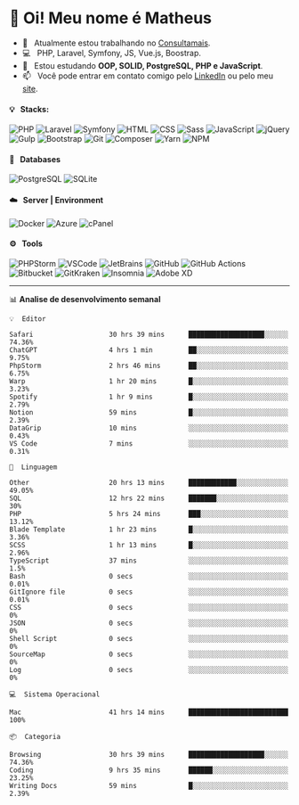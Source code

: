 # 👋 Oi! Meu nome é Matheus

- 🔭 &nbsp; Atualmente estou trabalhando no [Consultamais](https://consultamais.com.br/).
- 💻 &nbsp; PHP, Laravel, Symfony, JS, Vue.js, Boostrap.
- 🌱 &nbsp; Estou estudando **OOP, SOLID, PostgreSQL, PHP e JavaScript**.
- 📫 &nbsp; Você pode entrar em contato comigo pelo [LinkedIn](https://www.linkedin.com/in/matheuscamargoxavier/) ou pelo meu [site](https://matheuscamargo.co).

#### 💡 &nbsp; Stacks:
![PHP](https://img.shields.io/badge/-PHP-777BB4?&logo=php&logoColor=FFFFFF)
![Laravel](https://img.shields.io/badge/-Laravel-FF2D20?&logo=laravel&logoColor=FFFFFF)
![Symfony](https://img.shields.io/badge/-Symfony-000000?&logo=symfony&logoColor=FFFFFF)
![HTML](https://img.shields.io/badge/-HTML-E34F26?&logo=html5&logoColor=FFFFFF)
![CSS](https://img.shields.io/badge/-CSS-1572B6?&logo=css3&logoColor=FFFFFF)
![Sass](https://img.shields.io/badge/-Sass-CC6699?&logo=sass&logoColor=FFFFFF)
![JavaScript](https://img.shields.io/badge/-JavaScript-F7DF1E?&logo=javascript&logoColor=FFFFFF)
![jQuery](https://img.shields.io/badge/-jQuery-0769AD?&logo=jquery&logoColor=FFFFFF)
![Gulp](https://img.shields.io/badge/-Gulp-CF4647?&logo=gulp&logoColor=FFFFFF)
![Bootstrap](https://img.shields.io/badge/-Bootstrap-7952B3?&logo=bootstrap&logoColor=FFFFFF)
![Git](https://img.shields.io/badge/-Git-F05032?&logo=git&logoColor=FFFFFF)
![Composer](https://img.shields.io/badge/-Composer-885630?&logo=composer&logoColor=FFFFFF)
![Yarn](https://img.shields.io/badge/-Yarn-2C8EBB?&logo=yarn&logoColor=FFFFFF)
![NPM](https://img.shields.io/badge/-npm-CB3837?&logo=npm&logoColor=FFFFFF)

#### 💾 &nbsp; Databases
![PostgreSQL](https://img.shields.io/badge/-PostgreSQL-336791?&logo=PostgreSQL&logoColor=FFFFFF)
![SQLite](https://img.shields.io/badge/-SQLite-003B57?&logo=SQLite&logoColor=FFFFFF)

#### ☁️ &nbsp; Server | Environment
![Docker](https://img.shields.io/badge/-Docker-2496ED?&logo=docker&logoColor=FFFFFF)
![Azure](https://img.shields.io/badge/-Azure-0089D6?&logo=microsoft%20azure&logoColor=FFFFFF)
![cPanel](https://img.shields.io/badge/-cPanel-FF6C2C?&logo=cpanel&logoColor=FFFFFF)

#### ⚙️ &nbsp; Tools
![PHPStorm](https://img.shields.io/badge/-PHPStorm-000000?&logo=PHPStorm&logoColor=FFFFFF)
![VSCode](https://img.shields.io/badge/-VSCode-007ACC?&logo=Visual%20Studio%20Code&logoColor=FFFFFF) 
![JetBrains](https://img.shields.io/badge/-JetBrains-000000?&logo=jetbrains&logoColor=FFFFFF) 
![GitHub](https://img.shields.io/badge/-GitHub-181717?&logo=github&logoColor=FFFFFF) 
![GitHub Actions](https://img.shields.io/badge/-GitHub%20Actions-181717?&logo=GitHub%20Actions&logoColor=FFFFFF) 
![Bitbucket](https://img.shields.io/badge/-Bitbucket-0052CC?&logo=bitbucket&logoColor=FFFFFF)
![GitKraken](https://img.shields.io/badge/-GitKraken-179287?&logo=GitKraken&logoColor=FFFFFF)
![Insomnia](https://img.shields.io/badge/-Insomnia-5849BE?&logo=Insomnia&logoColor=FFFFFF)
![Adobe XD](https://img.shields.io/badge/-Adobe%20XD-FF61F6?&logo=adobe%20xd&logoColor=FFFFFF) 
_______

📊  **Analise de desenvolvimento semanal**
```text
💡  Editor

Safari                   30 hrs 39 mins      ███████████████████░░░░░░     74.36%
ChatGPT                  4 hrs 1 min         ██░░░░░░░░░░░░░░░░░░░░░░░      9.75%
PhpStorm                 2 hrs 46 mins       ██░░░░░░░░░░░░░░░░░░░░░░░      6.75%
Warp                     1 hr 20 mins        █░░░░░░░░░░░░░░░░░░░░░░░░      3.23%
Spotify                  1 hr 9 mins         █░░░░░░░░░░░░░░░░░░░░░░░░      2.79%
Notion                   59 mins             █░░░░░░░░░░░░░░░░░░░░░░░░      2.39%
DataGrip                 10 mins             ░░░░░░░░░░░░░░░░░░░░░░░░░      0.43%
VS Code                  7 mins              ░░░░░░░░░░░░░░░░░░░░░░░░░      0.31%
```
```text
💬  Linguagem

Other                    20 hrs 13 mins      ████████████░░░░░░░░░░░░░     49.05%
SQL                      12 hrs 22 mins      ███████░░░░░░░░░░░░░░░░░░        30%
PHP                      5 hrs 24 mins       ███░░░░░░░░░░░░░░░░░░░░░░     13.12%
Blade Template           1 hr 23 mins        █░░░░░░░░░░░░░░░░░░░░░░░░      3.36%
SCSS                     1 hr 13 mins        █░░░░░░░░░░░░░░░░░░░░░░░░      2.96%
TypeScript               37 mins             ░░░░░░░░░░░░░░░░░░░░░░░░░       1.5%
Bash                     0 secs              ░░░░░░░░░░░░░░░░░░░░░░░░░      0.01%
GitIgnore file           0 secs              ░░░░░░░░░░░░░░░░░░░░░░░░░      0.01%
CSS                      0 secs              ░░░░░░░░░░░░░░░░░░░░░░░░░         0%
JSON                     0 secs              ░░░░░░░░░░░░░░░░░░░░░░░░░         0%
Shell Script             0 secs              ░░░░░░░░░░░░░░░░░░░░░░░░░         0%
SourceMap                0 secs              ░░░░░░░░░░░░░░░░░░░░░░░░░         0%
Log                      0 secs              ░░░░░░░░░░░░░░░░░░░░░░░░░         0%
```
```text
💻  Sistema Operacional

Mac                      41 hrs 14 mins      █████████████████████████       100%
```
```text
📦  Categoria

Browsing                 30 hrs 39 mins      ███████████████████░░░░░░     74.36%
Coding                   9 hrs 35 mins       ██████░░░░░░░░░░░░░░░░░░░     23.25%
Writing Docs             59 mins             █░░░░░░░░░░░░░░░░░░░░░░░░      2.39%
```
